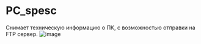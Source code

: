 # PC_spesc
Снимает техническую информацию о ПК, с возможностью отправки на FTP сервер.
![image](https://github.com/MIUIHELP/PC_spesc/assets/50364584/5df23ef4-f84d-4273-8b0a-f25c51125121)
